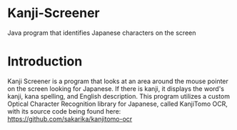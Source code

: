 # Kanji-Screener
Java program that identifies Japanese characters on the screen

# Introduction
Kanji Screener is a program that looks at an area around the mouse pointer on the screen looking for Japanese. If there is kanji, it displays the word's kanji, kana spelling, and English description. This program utilizes a custom Optical Character Recognition library for Japanese, called KanjiTomo OCR, with its source code being found here: https://github.com/sakarika/kanjitomo-ocr
